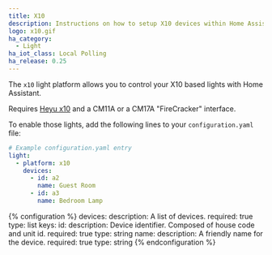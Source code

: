 ```yaml
---
title: X10
description: Instructions on how to setup X10 devices within Home Assistant.
logo: x10.gif
ha_category:
  - Light
ha_iot_class: Local Polling
ha_release: 0.25
---
```


The `x10` light platform allows you to control your X10 based lights with Home Assistant.

Requires [Heyu x10](https://www.heyu.org/) and a CM11A or a CM17A "FireCracker" interface.

To enable those lights, add the following lines to your `configuration.yaml` file:

```yaml
# Example configuration.yaml entry
light:
  - platform: x10
    devices:
      - id: a2
        name: Guest Room
      - id: a3
        name: Bedroom Lamp
```

{% configuration %}
devices:
  description: A list of devices.
  required: true
  type: list
  keys:
    id:
      description: Device identifier. Composed of house code and unit id.
      required: true
      type: string
    name:
      description: A friendly name for the device.
      required: true
      type: string
{% endconfiguration %}
